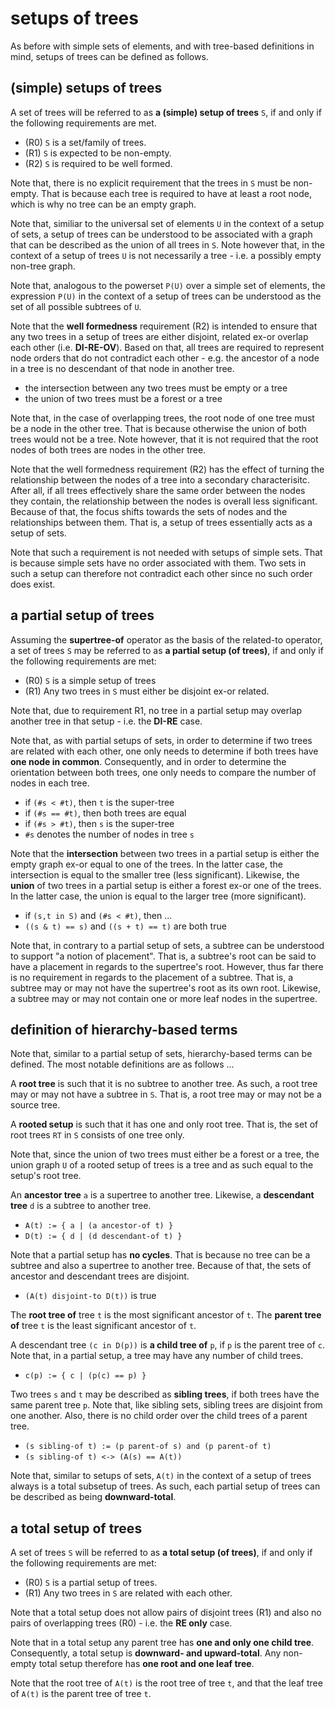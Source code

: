 
<!-- ======================================================================= -->
# setups of trees

As before with simple sets of elements, and with tree-based definitions in mind,
setups of trees can be defined as follows.

<!-- ======================================================================= -->
## (simple) setups of trees

A set of trees will be referred to as **a (simple) setup of trees** `S`, if and
only if the following requirements are met.

* (R0) `S` is a set/family of trees.
* (R1) `S` is expected to be non-empty.
* (R2) `S` is required to be well formed.

Note that, there is no explicit requirement that the trees in `S` must be
non-empty. That is because each tree is required to have at least a root node,
which is why no tree can be an empty graph.

Note that, similiar to the universal set of elements `U` in the context of a
setup of sets, a setup of trees can be understood to be associated with a graph
that can be described as the union of all trees in `S`. Note however that, in
the context of a setup of trees `U` is not necessarily a tree - i.e. a possibly
empty non-tree graph.

Note that, analogous to the powerset `P(U)` over a simple set of elements, the
expression `P(U)` in the context of a setup of trees can be understood as the
set of all possible subtrees of `U`.

Note that the **well formedness** requirement (R2) is intended to ensure that
any two trees in a setup of trees are either disjoint, related ex-or overlap
each other (i.e. **DI-RE-OV**). Based on that, all trees are required to
represent node orders that do not contradict each other - e.g. the ancestor
of a node in a tree is no descendant of that node in another tree.

* the intersection between any two trees must be empty or a tree
* the union of two trees must be a forest or a tree

Note that, in the case of overlapping trees, the root node of one tree must be
a node in the other tree. That is because otherwise the union of both trees
would not be a tree. Note however, that it is not required that the root nodes
of both trees are nodes in the other tree.

Note that the well formedness requirement (R2) has the effect of turning the
relationship between the nodes of a tree into a secondary characterisitc.
After all, if all trees effectively share the same order between the nodes
they contain, the relationship between the nodes is overall less significant.
Because of that, the focus shifts towards the sets of nodes and the relationships
between them. That is, a setup of trees essentially acts as a setup of sets.

Note that such a requirement is not needed with setups of simple sets. That is
because simple sets have no order associated with them. Two sets in such a
setup can therefore not contradict each other since no such order does exist.

<!-- ======================================================================= -->
## a partial setup of trees

Assuming the **supertree-of** operator as the basis of the related-to operator,
a set of trees `S` may be referred to as **a partial setup (of trees)**, if and
only if the following requirements are met:

* (R0) `S` is a simple setup of trees
* (R1) Any two trees in `S` must either be disjoint ex-or related.

Note that, due to requirement R1, no tree in a partial setup may overlap another
tree in that setup - i.e. the **DI-RE** case.

Note that, as with partial setups of sets, in order to determine if two trees
are related with each other, one only needs to determine if both trees have
**one node in common**. Consequently, and in order to determine the orientation
between both trees, one only needs to compare the number of nodes in each tree.

* if `(#s < #t)`, then `t` is the super-tree
* if `(#s == #t)`, then both trees are equal
* if `(#s > #t)`, then `s` is the super-tree
* `#s` denotes the number of nodes in tree `s`

Note that the **intersection** between two trees in a partial setup is either
the empty graph ex-or equal to one of the trees. In the latter case, the
intersection is equal to the smaller tree (less significant). Likewise, the
**union** of two trees in a partial setup is either a forest ex-or one of
the trees. In the latter case, the union is equal to the larger tree (more
significant).

* if `(s,t in S)` and `(#s < #t)`, then ...
* `((s & t) == s)` and `((s + t) == t)` are both true

Note that, in contrary to a partial setup of sets, a subtree can be understood
to support "a notion of placement". That is, a subtree's root can be said to
have a placement in regards to the supertree's root. However, thus far there
is no requirement in regards to the placement of a subtree. That is, a subtree
may or may not have the supertree's root as its own root. Likewise, a subtree
may or may not contain one or more leaf nodes in the supertree.

<!-- ======================================================================= -->
## definition of hierarchy-based terms

Note that, similar to a partial setup of sets, hierarchy-based terms can be
defined. The most notable definitions are as follows ...

A **root tree** is such that it is no subtree to another tree. As such, a
root tree may or may not have a subtree in `S`. That is, a root tree may or
may not be a source tree.

A **rooted setup** is such that it has one and only root tree. That is, the
set of root trees `RT` in `S` consists of one tree only.

Note that, since the union of two trees must either be a forest or a tree,
the union graph `U` of a rooted setup of trees is a tree and as such equal
to the setup's root tree.

An **ancestor tree** `a` is a supertree to another tree.
Likewise, a **descendant tree** `d` is a subtree to another tree.

* `A(t) := { a | (a ancestor-of t) }`
* `D(t) := { d | (d descendant-of t) }`

Note that a partial setup has **no cycles**. That is because no tree can be
a subtree and also a supertree to another tree. Because of that, the sets of
ancestor and descendant trees are disjoint.

* `(A(t) disjoint-to D(t))` is true

The **root tree of** tree `t` is the most significant ancestor of `t`.
The **parent tree of** tree `t` is the least significant ancestor of `t`.

A descendant tree `(c in D(p))` is **a child tree of** `p`, if `p` is the
parent tree of `c`. Note that, in a partial setup, a tree may have any number
of child trees.

* `c(p) := { c | (p(c) == p) }`

Two trees `s` and `t` may be described as **sibling trees**, if both trees
have the same parent tree `p`. Note that, like sibling sets, sibling trees
are disjoint from one another. Also, there is no child order over the child
trees of a parent tree.

* `(s sibling-of t) := (p parent-of s) and (p parent-of t)`
* `(s sibling-of t) <-> (A(s) == A(t))`

Note that, similar to setups of sets, `A(t)` in the context of a setup of trees
always is a total subsetup of trees. As such, each partial setup of trees can
be described as being **downward-total**.

<!-- ======================================================================= -->
## a total setup of trees

A set of trees `S` will be referred to as **a total setup (of trees)**,
if and only if the following requirements are met:

* (R0) `S` is a partial setup of trees.
* (R1) Any two trees in `S` are related with each other.

Note that a total setup does not allow pairs of disjoint trees (R1)
and also no pairs of overlapping trees (R0) - i.e. the **RE only** case.

Note that in a total setup any parent tree has **one and only one child tree**.
Consequently, a total setup is **downward- and upward-total**. Any non-empty
total setup therefore has **one root and one leaf tree**.

Note that the root tree of `A(t)` is the root tree of tree `t`, and that the
leaf tree of `A(t)` is the parent tree of tree `t`.
